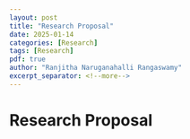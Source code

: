 ```yaml
---
layout: post
title: "Research Proposal"
date: 2025-01-14
categories: [Research]
tags: [Research]
pdf: true
author: "Ranjitha Naruganahalli Rangaswamy"
excerpt_separator: <!--more-->
---
```


# Research Proposal

<object data="{{ site.baseurl }}/_assets/pdfs/research-proposal.pdf" width="100%" height="500px" type="application/pdf"></object>
